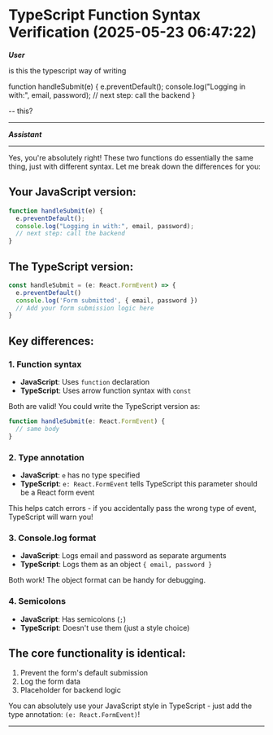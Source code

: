 <!-- Generated by SpecStory -->

# TypeScript Function Syntax Verification (2025-05-23 06:47:22)

_**User**_

is this the typescript way of writing 

  function handleSubmit(e) {
    e.preventDefault();
    console.log("Logging in with:", email, password);
    // next step: call the backend
  }

--
this?

---

_**Assistant**_



---

Yes, you're absolutely right! These two functions do essentially the same thing, just with different syntax. Let me break down the differences for you:

## Your JavaScript version:
```javascript
function handleSubmit(e) {
  e.preventDefault();
  console.log("Logging in with:", email, password);
  // next step: call the backend
}
```

## The TypeScript version:
```typescript
const handleSubmit = (e: React.FormEvent) => {
  e.preventDefault()
  console.log('Form submitted', { email, password })
  // Add your form submission logic here
}
```

## Key differences:

### 1. **Function syntax**
- **JavaScript**: Uses `function` declaration
- **TypeScript**: Uses arrow function syntax with `const`

Both are valid! You could write the TypeScript version as:
```typescript
function handleSubmit(e: React.FormEvent) {
  // same body
}
```

### 2. **Type annotation**
- **JavaScript**: `e` has no type specified
- **TypeScript**: `e: React.FormEvent` tells TypeScript this parameter should be a React form event

This helps catch errors - if you accidentally pass the wrong type of event, TypeScript will warn you!

### 3. **Console.log format**
- **JavaScript**: Logs email and password as separate arguments
- **TypeScript**: Logs them as an object `{ email, password }`

Both work! The object format can be handy for debugging.

### 4. **Semicolons**
- **JavaScript**: Has semicolons (`;`)
- **TypeScript**: Doesn't use them (just a style choice)

## The core functionality is identical:
1. Prevent the form's default submission
2. Log the form data
3. Placeholder for backend logic

You can absolutely use your JavaScript style in TypeScript - just add the type annotation: `(e: React.FormEvent)`!

---

